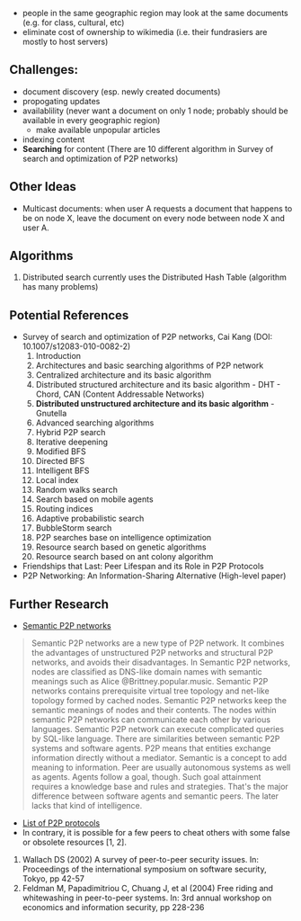 - people in the same geographic region may look at the same documents (e.g. for class, cultural, etc)
- eliminate cost of ownership to wikimedia (i.e. their fundrasiers are mostly to host servers)

## Challenges:
- document discovery (esp. newly created documents)
- propogating updates
- availablility (never want a document on only 1 node; probably should be available in every geographic region)
  - make available unpopular articles
- indexing content
- **Searching** for content (There are 10 different algorithm in Survey of search and optimization of P2P networks)



## Other Ideas
- Multicast documents: when user A requests a document that happens to be on node X, leave the
document on every node between node X and user A.


## Algorithms
 1. Distributed search currently uses the Distributed Hash Table (algorithm has many problems)

## Potential References
- Survey of search and optimization of P2P networks, Cai Kang (DOI: 10.1007/s12083-010-0082-2)
  1. Introduction
  2. Architectures and basic searching algorithms of P2P network
    1. Centralized architecture and its basic algorithm
    2. Distributed structured architecture and its basic algorithm
      - DHT
      - Chord, CAN (Content Addressable Networks)
    3. **Distributed unstructured architecture and its basic algorithm**
      - Gnutella
  3. Advanced searching algorithms
    1. Hybrid P2P search
    2. Iterative deepening
    3. Modified BFS
    4. Directed BFS
    5. Intelligent BFS
    6. Local index
    7. Random walks search
    8. Search based on mobile agents
    9. Routing indices
    10. Adaptive probabilistic search
    11. BubbleStorm search
  4. P2P searches base on intelligence optimization
    1. Resource search based on genetic algorithms
    2. Resource search based on ant colony algorithm
- Friendships that Last: Peer Lifespan and its Role in P2P Protocols
- P2P Networking: An Information-Sharing Alternative (High-level paper)

## Further Research
- [Semantic P2P networks](https://en.wikipedia.org/wiki/Semantic_P2P_networks)
 >Semantic P2P networks are a new type of P2P network. It combines the advantages of unstructured P2P networks and structural P2P networks, and avoids their disadvantages.
 In Semantic P2P networks, nodes are classified as DNS-like domain names with semantic meanings such as Alice @Brittney.popular.music. Semantic P2P networks contains prerequisite virtual tree topology and net-like topology formed by cached nodes. Semantic P2P networks keep the semantic meanings of nodes and their contents. The nodes within semantic P2P networks can communicate each other by various languages. Semantic P2P network can execute complicated queries by SQL-like language.
There are similarities between semantic P2P systems and software agents. P2P means that entities exchange information directly without a mediator. Semantic is a concept to add meaning to information. Peer are usually autonomous systems as well as agents. Agents follow a goal, though. Such goal attainment requires a knowledge base and rules and strategies. That's the major difference between software agents and semantic peers. The later lacks that kind of intelligence.

- [List of P2P protocols](https://en.wikipedia.org/wiki/List_of_P2P_protocols)
-  In contrary, it is possible for a few peers to cheat others with some false or obsolete resources [1, 2].
  1. Wallach DS (2002) A survey of peer-to-peer security issues. In: Proceedings of the international symposium on software security, Tokyo, pp 42-57
  2. Feldman M, Papadimitriou C, Chuang J, et al (2004) Free riding and whitewashing in peer-to-peer systems. In: 3rd annual workshop on economics and information security, pp 228-236
